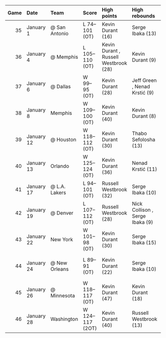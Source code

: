 |   Game | Date       | Team          | Score           | High points                           | High rebounds                   | High assists           | Location Attendance             | Record   |
|-------:|:-----------|:--------------|:----------------|:--------------------------------------|:--------------------------------|:-----------------------|:--------------------------------|:---------|
|     35 | January 1  | @ San Antonio | L 74–101 (OT)   | Kevin Durant (16)                     | Serge Ibaka (13)                | Thabo Sefolosha (3)    | AT&T Center 18,581              | 23–12    |
|     36 | January 4  | @ Memphis     | L 105–110 (OT)  | Kevin Durant , Russell Westbrook (28) | Kevin Durant (9)                | Russell Westbrook (7)  | FedEx Forum 12,765              | 23–13    |
|     37 | January 6  | @ Dallas      | W 99–95 (OT)    | Kevin Durant (28)                     | Jeff Green , Nenad Krstić (9)   | Russell Westbrook (9)  | American Airlines Center 20,282 | 24–13    |
|     38 | January 8  | Memphis       | W 109–100 (OT)  | Kevin Durant (40)                     | Kevin Durant (8)                | Russell Westbrook (11) | Oklahoma City Arena 18,203      | 25–13    |
|     39 | January 12 | @ Houston     | W 118–112 (OT)  | Kevin Durant (30)                     | Thabo Sefolosha (13)            | Russell Westbrook (13) | Toyota Center 16,158            | 26–13    |
|     40 | January 13 | Orlando       | W 125–124 (OT)  | Kevin Durant (36)                     | Nenad Krstić (11)               | Russell Westbrook (13) | Oklahoma City Arena 18,203      | 27–13    |
|     41 | January 17 | @ L.A. Lakers | L 94–101 (OT)   | Russell Westbrook (32)                | Serge Ibaka (10)                | Russell Westbrook (12) | Staples Center 18,997           | 27–14    |
|     42 | January 19 | @ Denver      | L 107–112 (OT)  | Russell Westbrook (28)                | Nick Collison , Serge Ibaka (9) | Russell Westbrook (10) | Pepsi Center 16,872             | 27–15    |
|     43 | January 22 | New York      | W 101–98 (OT)   | Kevin Durant (30)                     | Serge Ibaka (15)                | Russell Westbrook (5)  | Oklahoma City Arena 18,203      | 28–15    |
|     44 | January 24 | @ New Orleans | L 89–91 (OT)    | Kevin Durant (22)                     | Serge Ibaka (10)                | Russell Westbrook (10) | New Orleans Arena 17,233        | 28–16    |
|     45 | January 26 | @ Minnesota   | W 118–117 (OT)  | Kevin Durant (47)                     | Kevin Durant (18)               | Russell Westbrook (8)  | Target Center 14,979            | 29–16    |
|     46 | January 28 | Washington    | W 124–117 (2OT) | Kevin Durant (40)                     | Russell Westbrook (13)          | Russell Westbrook (13) | Oklahoma City Arena 18,203      | 30–16    |